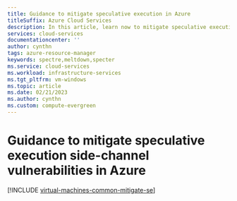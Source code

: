 ```yaml
---
title: Guidance to mitigate speculative execution in Azure
titleSuffix: Azure Cloud Services
description: In this article, learn now to mitigate speculative execution side-channel vulnerabilities in Azure.
services: cloud-services
documentationcenter: ''
author: cynthn
tags: azure-resource-manager
keywords: spectre,meltdown,specter
ms.service: cloud-services
ms.workload: infrastructure-services
ms.tgt_pltfrm: vm-windows
ms.topic: article
ms.date: 02/21/2023
ms.author: cynthn
ms.custom: compute-evergreen
---
```




# Guidance to mitigate speculative execution side-channel vulnerabilities in Azure

[!INCLUDE [virtual-machines-common-mitigate-se](../../includes/virtual-machines-common-mitigate-se.md)]

